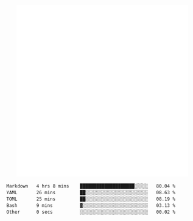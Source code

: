 <div align="center">
    <a href="https://konst.fish">
        <img src="https://raw.githubusercontent.com/konstfish/konstfish/master/fish.svg" alt="Logo" width="450"/>
    </a>
</div>

<!--START_SECTION:waka-->

```txt
Markdown   4 hrs 8 mins    ████████████████████░░░░░   80.04 %
YAML       26 mins         ██░░░░░░░░░░░░░░░░░░░░░░░   08.63 %
TOML       25 mins         ██░░░░░░░░░░░░░░░░░░░░░░░   08.19 %
Bash       9 mins          ▓░░░░░░░░░░░░░░░░░░░░░░░░   03.13 %
Other      0 secs          ░░░░░░░░░░░░░░░░░░░░░░░░░   00.02 %
```

<!--END_SECTION:waka-->
